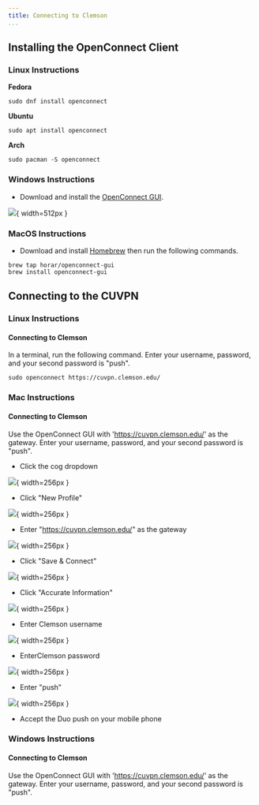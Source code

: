 ```yaml
---
title: Connecting to Clemson
...
```


## Installing the OpenConnect Client

### Linux Instructions

**Fedora**

```
sudo dnf install openconnect
```

**Ubuntu**

```
sudo apt install openconnect
```

**Arch**

```
sudo pacman -S openconnect
```


### Windows Instructions

* Download and install the [OpenConnect GUI](https://github.com/openconnect/openconnect-gui/releases).

![](lab/openconnect-win32-download.png){ width=512px }


### MacOS Instructions

* Download and install [Homebrew](https://brew.sh/) then run the following commands.

```
brew tap horar/openconnect-gui
brew install openconnect-gui
```


## Connecting to the CUVPN

### Linux Instructions

#### Connecting to Clemson

In a terminal, run the following command. Enter your username, password, and your second password is "push".

```
sudo openconnect https://cuvpn.clemson.edu/
```


### Mac Instructions

#### Connecting to Clemson

Use the OpenConnect GUI with 'https://cuvpn.clemson.edu/' as the gateway. Enter your username, password, and your second password is "push".

* Click the cog dropdown

![](lab/openconnect-add.png){ width=256px }

* Click "New Profile"

![](lab/openconnect-new.png){ width=256px }

* Enter "https://cuvpn.clemson.edu/" as the gateway

![](lab/openconnect-cuvpn.png){ width=256px }

* Click "Save & Connect"

![](lab/openconnect-save.png){ width=256px }

* Click "Accurate Information"

![](lab/openconnect-accurate.png){ width=256px }

* Enter Clemson username

![](lab/openconnect-username.png){ width=256px }

* EnterClemson password

![](lab/openconnect-password.png){ width=256px }

* Enter "push"

![](lab/openconnect-push.png){ width=256px }

* Accept the Duo push on your mobile phone


### Windows Instructions

#### Connecting to Clemson

Use the OpenConnect GUI with 'https://cuvpn.clemson.edu/' as the gateway. Enter your username, password, and your second password is "push".
